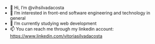 - 👋 Hi, I’m @vihsilvadacosta
- 👀 I’m interested in front-end software engineering and technology in general
- 🌱 I’m currently studying web development 
- 📫 You can reach me through my linkedin account: https://www.linkedin.com/vitoriasilvadacosta

<!---
vihsilvadacosta/vihsilvadacosta is a ✨ special ✨ repository because its `README.md` (this file) appears on your GitHub profile.
You can click the Preview link to take a look at your changes.
--->
